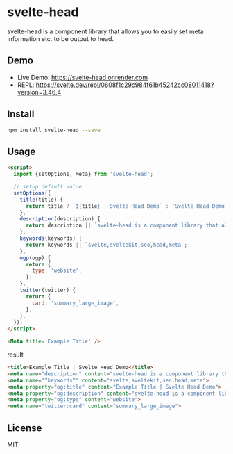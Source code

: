 # svelte-head

svelte-head is a component library that allows you to easily set meta information etc. to be output to head.

## Demo

- Live Demo: https://svelte-head.onrender.com
- REPL: https://svelte.dev/repl/0608f1c29c984f61b45242cc08011418?version=3.46.4

## Install
```bash
npm install svelte-head --save
```
## Usage

```html
<script>
  import {setOptions, Meta} from 'svelte-head';

  // setup default value
  setOptions({
    title(title) {
      return title ? `${title} | Svelte Head Demo` : 'Svelte Head Demo';
    },
    description(description) {
      return description || `svelte-head is a component library that allows you to easily set meta information etc. to be output to head.`;
    },
    keywords(keywords) {
      return keywords || `svelte,sveltekit,seo,head,meta`;
    },
    ogp(ogp) {
      return {
        type: 'website',
      };
    },
    twitter(twitter) {
      return {
        card: 'summary_large_image',
      };
    },
  });
</script>

<Meta title='Example Title' />
```

result

```html
<title>Example Title | Svelte Head Demo</title>
<meta name="description" content="svelte-head is a component library that allows you to easily set meta information etc. to be output to head.">
<meta name="”keywords”" content="svelte,sveltekit,seo,head,meta">
<meta property="og:title" content="Example Title | Svelte Head Demo">
<meta property="og:description" content="svelte-head is a component library that allows you to easily set meta information etc. to be output to head.">
<meta property="og:type" content="website">
<meta name="twitter:card" content="summary_large_image">
```

## License

MIT
